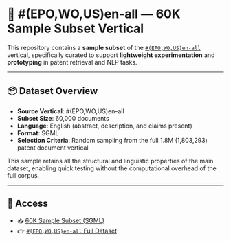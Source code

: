 # 📘 #(EPO,WO,US)en-all — 60K Sample Subset Vertical

This repository contains a **sample subset** of the [`#(EPO,WO,US)en-all`](https://github.com/cs1msa/WPIplus/tree/main/Collection%20Verticals%20(subsets)/%23(EPO%2CWO%2CUS)en-all%20-%20Created%20for%20Priot-Art%20Search%20Tasks) vertical, specifically curated to support **lightweight experimentation** and **prototyping** in patent retrieval and NLP tasks.

---

## 📦 Dataset Overview

- **Source Vertical**: #(EPO,WO,US)en-all  
- **Subset Size**: 60,000 documents  
- **Language**: English (abstract, description, and claims present)  
- **Format**: SGML  
- **Selection Criteria**: Random sampling from the full 1.8M (1,803,293) patent document vertical  

This sample retains all the structural and linguistic properties of the main dataset, enabling quick testing without the computational overhead of the full corpus.

---

## 🔗 Access

- 📥 [60K Sample Subset (SGML)](https://drive.google.com/file/d/1DhKnQdwugwJorjokZjzlU8B2A4XsiF-Y/view?usp=sharing)
- 👉 [`#(EPO,WO,US)en-all` Full Dataset](https://github.com/cs1msa/WPIplus/tree/main/Collection%20Verticals%20(subsets)/%23(EPO%2CWO%2CUS)en-all)
